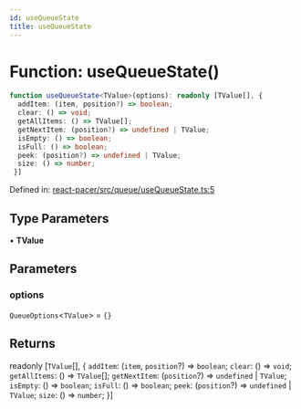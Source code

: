 ```yaml
---
id: useQueueState
title: useQueueState
---
```


<!-- DO NOT EDIT: this page is autogenerated from the type comments -->

# Function: useQueueState()

```ts
function useQueueState<TValue>(options): readonly [TValue[], {
  addItem: (item, position?) => boolean;
  clear: () => void;
  getAllItems: () => TValue[];
  getNextItem: (position?) => undefined | TValue;
  isEmpty: () => boolean;
  isFull: () => boolean;
  peek: (position?) => undefined | TValue;
  size: () => number;
 }]
```

Defined in: [react-pacer/src/queue/useQueueState.ts:5](https://github.com/TanStack/bouncer/blob/main/packages/react-pacer/src/queue/useQueueState.ts#L5)

## Type Parameters

• **TValue**

## Parameters

### options

`QueueOptions`\<`TValue`\> = `{}`

## Returns

readonly \[`TValue`[], \{
  `addItem`: (`item`, `position`?) => `boolean`;
  `clear`: () => `void`;
  `getAllItems`: () => `TValue`[];
  `getNextItem`: (`position`?) => `undefined` \| `TValue`;
  `isEmpty`: () => `boolean`;
  `isFull`: () => `boolean`;
  `peek`: (`position`?) => `undefined` \| `TValue`;
  `size`: () => `number`;
 \}\]
